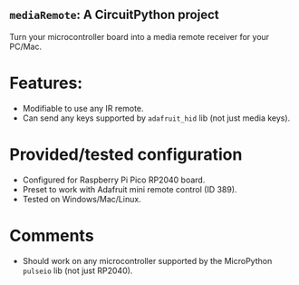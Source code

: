 ## `mediaRemote`: A CircuitPython project
Turn your microcontroller board into a media remote receiver for your PC/Mac.

# Features:
- Modifiable to use any IR remote.
- Can send any keys supported by `adafruit_hid` lib (not just media keys).

# Provided/tested configuration
- Configured for Raspberry Pi Pico RP2040 board.
- Preset to work with Adafruit mini remote control (ID 389).
- Tested on Windows/Mac/Linux.

# Comments
- Should work on any microcontroller supported by the MicroPython `pulseio` lib (not just RP2040).
